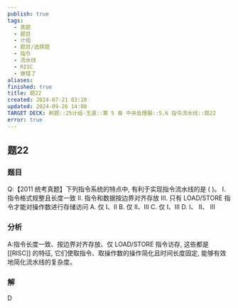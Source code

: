 ```yaml
---
publish: true
tags:
  - 真题
  - 题目
  - 计组
  - 题目/选择题
  - 指令
  - 流水线
  - RISC
  - 做错了
aliases: 
finished: true
title: 题22
created: 2024-07-21 03:28
updated: 2024-09-26 14:08
TARGET DECK: 刷题::25计组-王道::第 5 章 中央处理器::5.6 指令流水线::题22
error: true
---
```

## 题22
### 题目
Q:【2011 统考真题】下列指令系统的特点中, 有利于实现指令流水线的是 ( )。
I. 指令格式规整且长度一致
II. 指令和数据按边界对齐存放
III. 只有 LOAD/STORE 指令才能对操作数进行存储访问
A. 仅 I、II 
B. 仅 II、III 
C. 仅 I、III 
D. I、 II、 III
### 分析
A:指令长度一致、按边界对齐存放、仅 LOAD/STORE 指令访存, 这些都是 [[RISC]] 的特征, 它们使取指令、取操作数的操作简化且时间长度固定, 能够有效地简化流水线的复杂度。
### 解
D
<!--ID: 1727368451504-->


